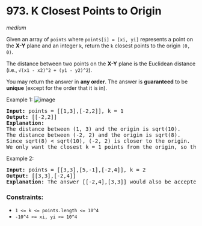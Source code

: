 # 973. K Closest Points to Origin
_medium_

Given an array of `points` where `points[i] = [xi, yi]` represents a point on the **X-Y** plane and an integer `k`, return the `k` closest points to the origin `(0, 0)`.

The distance between two points on the **X-Y** plane is the Euclidean distance (i.e., `√(x1 - x2)^2 + (y1 - y2)^2`).

You may return the answer in **any order**. The answer is **guaranteed** to be **unique** (except for the order that it is in).

Example 1:
![image](https://assets.leetcode.com/uploads/2021/03/03/closestplane1.jpg)

<pre>
<b>Input:</b> points = [[1,3],[-2,2]], k = 1
<b>Output:</b> [[-2,2]]
<b>Explanation:</b>
The distance between (1, 3) and the origin is sqrt(10).
The distance between (-2, 2) and the origin is sqrt(8).
Since sqrt(8) < sqrt(10), (-2, 2) is closer to the origin.
We only want the closest k = 1 points from the origin, so the answer is just [[-2,2]].
</pre>

Example 2:

<pre>
<b>Input:</b> points = [[3,3],[5,-1],[-2,4]], k = 2
<b>Output:</b> [[3,3],[-2,4]]
<b>Explanation:</b> The answer [[-2,4],[3,3]] would also be accepted.
</pre>

### Constraints:

- `1 <= k <= points.length <= 10^4`
- `-10^4 <= xi, yi <= 10^4`